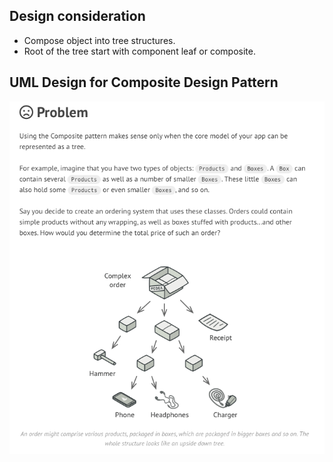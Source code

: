 ## Design consideration ##
- Compose object into tree structures.
- Root of the tree start with component leaf or composite.

## UML Design for Composite Design Pattern ##
<img src="Composite-intro.png"/>